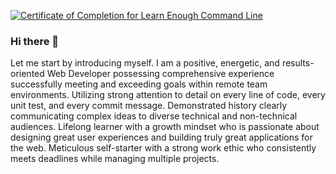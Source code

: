 <a href="https://www.learnenough.com/certificates/cjmccaskill"><img src="https://www.learnenough.com/certificates/cjmccaskill/command-line-tutorial.svg" alt="Certificate of Completion for Learn Enough Command Line"></a>

### Hi there 👋

Let me start by introducing myself. I am a positive, energetic, and results-oriented Web Developer possessing comprehensive experience successfully meeting and exceeding goals within remote team environments. Utilizing strong attention to detail on every line of code, every unit test, and every commit message. Demonstrated history clearly communicating complex ideas to diverse technical and non-technical audiences. Lifelong learner with a growth mindset who is passionate about designing great user experiences and building truly great applications for the web. Meticulous self-starter with a strong work ethic who consistently meets deadlines while managing multiple projects.

<!--
**cjmccaskill/cjmccaskill** is a ✨ _special_ ✨ repository because its `README.md` (this file) appears on your GitHub profile.

Here are some ideas to get you started:

- 🔭 I’m currently working on ...
- 🌱 I’m currently learning ...
- 👯 I’m looking to collaborate on ...
- 🤔 I’m looking for help with ...
- 💬 Ask me about ...
- 📫 How to reach me: ...
- 😄 Pronouns: ...
- ⚡ Fun fact: ...
-->
